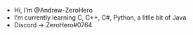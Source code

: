 - Hi, I’m @Andrew-ZeroHero
- I’m currently learning C, C++, C#, Python, a litlle bit of Java
- Discord -> ZeroHero#0764

<!---
Andrew-ZeroHero/Andrew-ZeroHero is a ✨ special ✨ repository because its `README.md` (this file) appears on your GitHub profile.
You can click the Preview link to take a look at your changes.
--->
